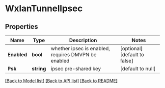 # WxlanTunnelIpsec

## Properties
Name | Type | Description | Notes
------------ | ------------- | ------------- | -------------
**Enabled** | **bool** | whether ipsec is enabled, requires DMVPN be enabled | [optional] [default to false]
**Psk** | **string** | ipsec pre-shared key | [default to null]

[[Back to Model list]](../README.md#documentation-for-models) [[Back to API list]](../README.md#documentation-for-api-endpoints) [[Back to README]](../README.md)

